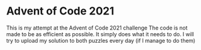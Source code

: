 # Advent of Code 2021

This is my attempt at the Advent of Code 2021 challenge
The code is not made to be as efficient as possible. It simply does what it needs to do.
I will try to upload my solution to both puzzles every day (if I manage to do them)
